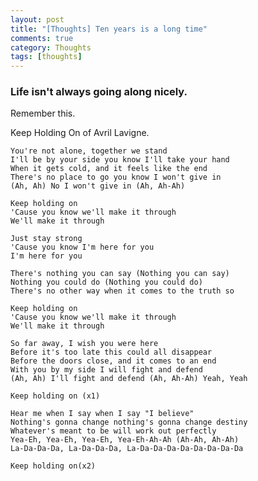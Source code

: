 ```yaml
---
layout: post
title: "[Thoughts] Ten years is a long time"
comments: true
category: Thoughts
tags: [thoughts]
---
```


### Life isn't always going along nicely. 

Remember this. 

Keep Holding On of Avril Lavigne. 

	You're not alone, together we stand
	I'll be by your side you know I'll take your hand
	When it gets cold, and it feels like the end
	There's no place to go you know I won't give in
	(Ah, Ah) No I won't give in (Ah, Ah-Ah)

	Keep holding on
	'Cause you know we'll make it through
	We'll make it through

	Just stay strong
	'Cause you know I'm here for you
	I'm here for you

	There's nothing you can say (Nothing you can say)
	Nothing you could do (Nothing you could do)
	There's no other way when it comes to the truth so

	Keep holding on
	'Cause you know we'll make it through
	We'll make it through

	So far away, I wish you were here
	Before it's too late this could all disappear
	Before the doors close, and it comes to an end
	With you by my side I will fight and defend
	(Ah, Ah) I'll fight and defend (Ah, Ah-Ah) Yeah, Yeah

	Keep holding on (x1)

	Hear me when I say when I say "I believe"
	Nothing's gonna change nothing's gonna change destiny
	Whatever's meant to be will work out perfectly
	Yea-Eh, Yea-Eh, Yea-Eh, Yea-Eh-Ah-Ah (Ah-Ah, Ah-Ah)
	La-Da-Da-Da, La-Da-Da-Da, La-Da-Da-Da-Da-Da-Da-Da-Da

	Keep holding on(x2)

